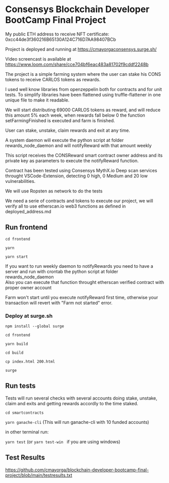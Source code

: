 # Consensys Blockchain Developer BootCamp Final Project

My public ETH address to receive NFT certificate: 0xcc44de3f360216B65130A124C716D7AA98407BCb

Project is deployed and running at https://cmayorgaconsensys.surge.sh/

Video screencast is available at https://www.loom.com/share/cce704bf6eac483a81702f9cddf2248b

The project is a simple farming system where the user can stake his CONS tokens to receive CARLOS tokens as rewards.

I used well know libraries from openzeppelin both for contracts and for unit tests. To simplify libraries have been flattened using truffle-flattener in one unique file to make it readable.

We will start distributing 69000 CARLOS tokens as reward, and will reduce this amount 5% each week, when rewards fall below 0 the function setFarmingFinished is executed and farm is finished.

User can stake, unstake, claim rewards and exit at any time.

A system daemon will execute the python script at folder rewards_node_daemon and will notifyReward with that amount weekly

This script receives the CONSReward smart contract owner address and its private key as parameters to execute the notifyReward function.

Contract has been tested using Consensys MythX.io Deep scan services throught VSCode-Extension, detecting 0 high, 0 Medium and 20 low vulnerabilities.

We will use Ropsten as network to do the tests

We need a serie of contracts and tokens to execute our project, we will verify all to use etherscan.io web3 functions as defined in deployed_address.md

## Run frontend

<code>cd frontend</code>

<code>yarn</code>

<code>yarn start</code>

If you want to run weekly daemon to notifyRewards you need to have a server and run with crontab the python script at folder rewards_node_daemon\
Also you can execute that function throught etherscan verified contract with proper owner account

Farm won't start until you execute notifyReward first time, otherwise your transaction will revert with "Farm not started" error.

### Deploy at surge.sh

<code>npm install --global surge</code>

<code>cd frontend</code>

<code>yarn build</code>

<code>cd build</code>

<code>cp index.html 200.html</code>

<code>surge</code>

## Run tests

Tests will run several checks with several accounts doing stake, unstake, claim and exits and getting rewards accordly to the time staked.

<code>cd smartcontracts</code>

<code>yarn ganache-cli</code>   (This will run ganache-cli with 10 funded accounts)

in other terminal run:

<code>yarn test</code> (or <code>yarn test-win </code> if you are using windows)

## Test Results

https://github.com/cmayorga/blockchain-developer-bootcamp-final-project/blob/main/testresults.txt
